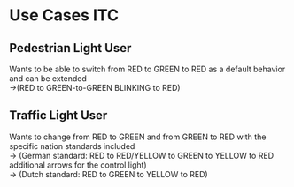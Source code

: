 # Use Cases ITC

## Pedestrian Light User
Wants to be able to switch from RED to GREEN to RED as a default behavior and can be extended <br>
->(RED to GREEN-to-GREEN BLINKING to RED) <br>

## Traffic Light User
Wants to change from RED to GREEN and from GREEN to RED with the specific nation standards included <br>
-> (German standard: RED to RED/YELLOW to GREEN to YELLOW to RED additional arrows for the control light) <br>
-> (Dutch standard: RED to GREEN to YELLOW to RED)
